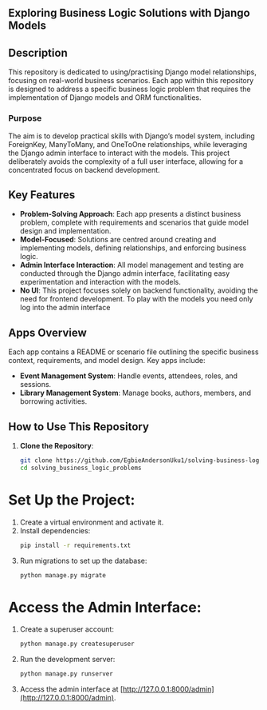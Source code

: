 ## **Exploring Business Logic Solutions with Django Models**

## **Description**
This repository is dedicated to using/practising Django model relationships, focusing on real-world business scenarios. Each app within this repository is designed to address a specific business logic problem that requires the implementation of Django models and ORM functionalities.

### **Purpose**
The aim is to develop practical skills with Django’s model system, including ForeignKey, ManyToMany, and OneToOne relationships, while leveraging the Django admin interface to interact with the models. This project deliberately avoids the complexity of a full user interface, allowing for a concentrated focus on backend development.


## **Key Features**
- **Problem-Solving Approach**: Each app presents a distinct business problem, complete with requirements and scenarios that guide model design and implementation.
- **Model-Focused**: Solutions are centred around creating and implementing models, defining relationships, and enforcing business logic.
- **Admin Interface Interaction**: All model management and testing are conducted through the Django admin interface, facilitating easy experimentation and interaction with the models.
- **No UI**: This project focuses solely on backend functionality, avoiding the need for frontend development. To play with the models
you need only log into the admin interface

## **Apps Overview**
Each app contains a README or scenario file outlining the specific business context, requirements, and model design. Key apps include:

- **Event Management System**: Handle events, attendees, roles, and sessions.
- **Library Management System**: Manage books, authors, members, and borrowing activities.


## **How to Use This Repository**
1. **Clone the Repository**:
   ```bash
   git clone https://github.com/EgbieAndersonUku1/solving-business-logic.git
   cd solving_business_logic_problems


# Set Up the Project:

1. Create a virtual environment and activate it.
2. Install dependencies:
    ```bash
    pip install -r requirements.txt
    ```
3. Run migrations to set up the database:
    ```bash
    python manage.py migrate
    ```

# Access the Admin Interface:

1. Create a superuser account:
    ```bash
    python manage.py createsuperuser
    ```
2. Run the development server:
    ```bash
    python manage.py runserver
    ```
3. Access the admin interface at [http://127.0.0.1:8000/admin](http://127.0.0.1:8000/admin).
